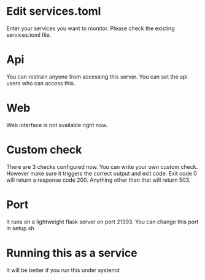 # Edit services.toml
Enter your services you want to monitor. Please check the existing services.toml file.

# Api
You can restrain anyone from accessing this server. You can set the api users who can access this.

# Web
Web interface is not available right now.

# Custom check
There are 3 checks configured now. You can write your own custom check. However make sure it triggers the correct output and exit code. 
Exit code 0 will return a response code 200. Anything other than that will return 503.

# Port
It runs on a lightweight flask server on port 21393. You can change this port in setup.sh

# Running this as a service
It will be better if you run this under systemd
